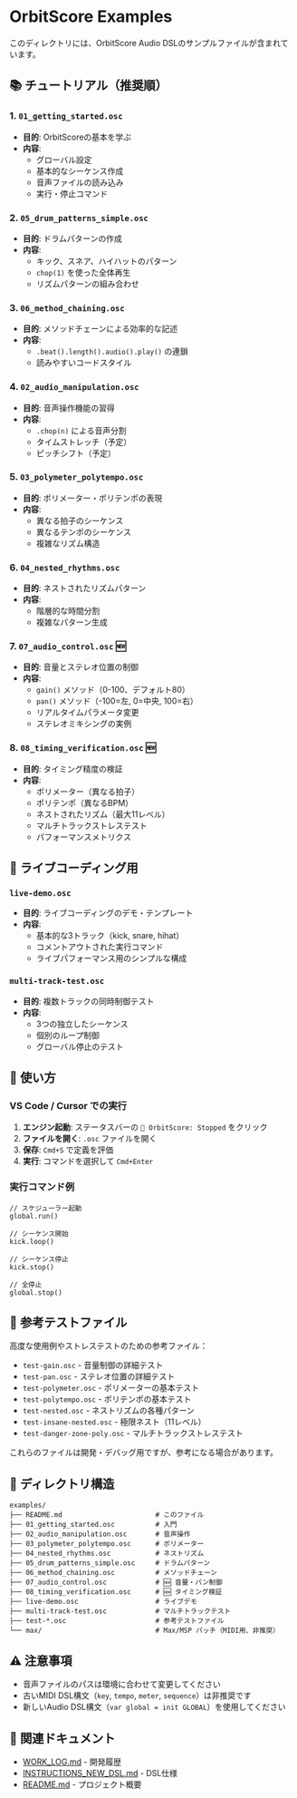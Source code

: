 # OrbitScore Examples

このディレクトリには、OrbitScore Audio DSLのサンプルファイルが含まれています。

## 📚 チュートリアル（推奨順）

### 1. `01_getting_started.osc`
- **目的**: OrbitScoreの基本を学ぶ
- **内容**: 
  - グローバル設定
  - 基本的なシーケンス作成
  - 音声ファイルの読み込み
  - 実行・停止コマンド

### 2. `05_drum_patterns_simple.osc`
- **目的**: ドラムパターンの作成
- **内容**:
  - キック、スネア、ハイハットのパターン
  - `chop(1)` を使った全体再生
  - リズムパターンの組み合わせ

### 3. `06_method_chaining.osc`
- **目的**: メソッドチェーンによる効率的な記述
- **内容**:
  - `.beat().length().audio().play()` の連鎖
  - 読みやすいコードスタイル

### 4. `02_audio_manipulation.osc`
- **目的**: 音声操作機能の習得
- **内容**:
  - `.chop(n)` による音声分割
  - タイムストレッチ（予定）
  - ピッチシフト（予定）

### 5. `03_polymeter_polytempo.osc`
- **目的**: ポリメーター・ポリテンポの表現
- **内容**:
  - 異なる拍子のシーケンス
  - 異なるテンポのシーケンス
  - 複雑なリズム構造

### 6. `04_nested_rhythms.osc`
- **目的**: ネストされたリズムパターン
- **内容**:
  - 階層的な時間分割
  - 複雑なパターン生成

### 7. `07_audio_control.osc` 🆕
- **目的**: 音量とステレオ位置の制御
- **内容**:
  - `gain()` メソッド（0-100、デフォルト80）
  - `pan()` メソッド（-100=左, 0=中央, 100=右）
  - リアルタイムパラメータ変更
  - ステレオミキシングの実例

### 8. `08_timing_verification.osc` 🆕
- **目的**: タイミング精度の検証
- **内容**:
  - ポリメーター（異なる拍子）
  - ポリテンポ（異なるBPM）
  - ネストされたリズム（最大11レベル）
  - マルチトラックストレステスト
  - パフォーマンスメトリクス

## 🎵 ライブコーディング用

### `live-demo.osc`
- **目的**: ライブコーディングのデモ・テンプレート
- **内容**:
  - 基本的な3トラック（kick, snare, hihat）
  - コメントアウトされた実行コマンド
  - ライブパフォーマンス用のシンプルな構成

### `multi-track-test.osc`
- **目的**: 複数トラックの同時制御テスト
- **内容**:
  - 3つの独立したシーケンス
  - 個別のループ制御
  - グローバル停止のテスト

## 🚀 使い方

### VS Code / Cursor での実行

1. **エンジン起動**: ステータスバーの `🎵 OrbitScore: Stopped` をクリック
2. **ファイルを開く**: `.osc` ファイルを開く
3. **保存**: `Cmd+S` で定義を評価
4. **実行**: コマンドを選択して `Cmd+Enter`

### 実行コマンド例

```orbitscore
// スケジューラー起動
global.run()

// シーケンス開始
kick.loop()

// シーケンス停止
kick.stop()

// 全停止
global.stop()
```

## 🧪 参考テストファイル

高度な使用例やストレステストのための参考ファイル：

- `test-gain.osc` - 音量制御の詳細テスト
- `test-pan.osc` - ステレオ位置の詳細テスト
- `test-polymeter.osc` - ポリメーターの基本テスト
- `test-polytempo.osc` - ポリテンポの基本テスト
- `test-nested.osc` - ネストリズムの各種パターン
- `test-insane-nested.osc` - 極限ネスト（11レベル）
- `test-danger-zone-poly.osc` - マルチトラックストレステスト

これらのファイルは開発・デバッグ用ですが、参考になる場合があります。

## 📁 ディレクトリ構造

```
examples/
├── README.md                       # このファイル
├── 01_getting_started.osc          # 入門
├── 02_audio_manipulation.osc       # 音声操作
├── 03_polymeter_polytempo.osc      # ポリメーター
├── 04_nested_rhythms.osc           # ネストリズム
├── 05_drum_patterns_simple.osc     # ドラムパターン
├── 06_method_chaining.osc          # メソッドチェーン
├── 07_audio_control.osc            # 🆕 音量・パン制御
├── 08_timing_verification.osc      # 🆕 タイミング検証
├── live-demo.osc                   # ライブデモ
├── multi-track-test.osc            # マルチトラックテスト
├── test-*.osc                      # 参考テストファイル
└── max/                            # Max/MSP パッチ（MIDI用、非推奨）
```

## ⚠️ 注意事項

- 音声ファイルのパスは環境に合わせて変更してください
- 古いMIDI DSL構文（`key`, `tempo`, `meter`, `sequence`）は非推奨です
- 新しいAudio DSL構文（`var global = init GLOBAL`）を使用してください

## 🔗 関連ドキュメント

- [WORK_LOG.md](../docs/WORK_LOG.md) - 開発履歴
- [INSTRUCTIONS_NEW_DSL.md](../docs/INSTRUCTIONS_NEW_DSL.md) - DSL仕様
- [README.md](../README.md) - プロジェクト概要
